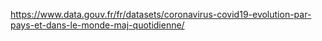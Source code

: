 https://www.data.gouv.fr/fr/datasets/coronavirus-covid19-evolution-par-pays-et-dans-le-monde-maj-quotidienne/